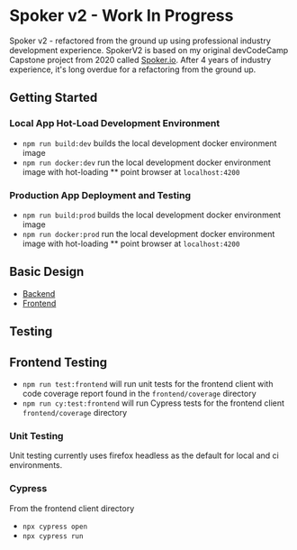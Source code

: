 # Spoker v2 - Work In Progress 
Spoker v2 - refactored from the ground up using professional industry development experience. SpokerV2 is based on my original devCodeCamp Capstone project from 2020 called [Spoker.io](https://github.com/fmorrisey/Spoker.io). After 4 years of industry experience, it's long overdue for a refactoring from the ground up.


## Getting Started

### Local App Hot-Load Development Environment
 - `npm run build:dev` builds the local development docker environment image
 - `npm run docker:dev` run the local development docker environment image with hot-loading
 ** point browser at `localhost:4200`

### Production App Deployment and Testing
 - `npm run build:prod` builds the local development docker environment image
 - `npm run docker:prod` run the local development docker environment image with hot-loading
 ** point browser at `localhost:4200`


## Basic Design
- [Backend](./design/technical/backend_arch.md)   
- [Frontend](./design/technical/frontend_arch.md)

## Testing

## Frontend Testing
- `npm run test:frontend` will run unit tests for the frontend client with code coverage report found in the `frontend/coverage` directory
- `npm run cy:test:frontend` will run Cypress tests for the frontend client `frontend/coverage` directory

### Unit Testing
Unit testing currently uses firefox headless as the default for local and ci environments. 

### Cypress
From the frontend client directory
- `npx cypress open`
- `npx cypress run`
